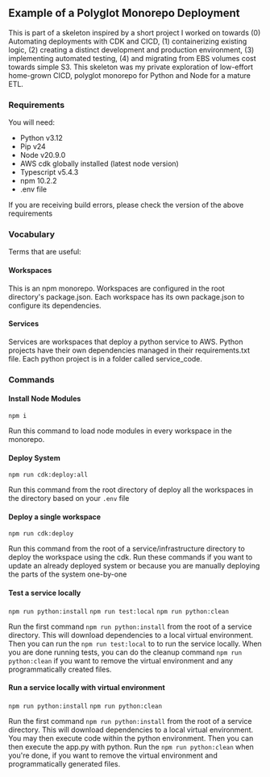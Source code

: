 ## Example of a Polyglot Monorepo Deployment

This is part of a skeleton inspired by a short project I worked on towards (0) Automating deployments with CDK and CICD, (1) containerizing existing logic, (2) creating a distinct development and production environment, (3) implementing automated testing, (4) and migrating from EBS volumes cost towards simple S3. This skeleton was my private exploration of low-effort home-grown CICD, polyglot monorepo for Python and Node for a mature ETL.

### Requirements

You will need:

- Python v3.12
- Pip v24
- Node v20.9.0
- AWS cdk globally installed (latest node version)
- Typescript v5.4.3
- npm 10.2.2
- .env file

If you are receiving build errors, please check the version of the above requirements

### Vocabulary

Terms that are useful:

#### Workspaces

This is an npm monorepo. Workspaces are configured in the root directory's package.json. Each workspace has its own package.json to configure its dependencies.

#### Services

Services are workspaces that deploy a python service to AWS. Python projects have their own dependencies managed in their requirements.txt file. Each python project is in a folder called service_code.

### Commands

#### Install Node Modules

`npm i`

Run this command to load node modules in every workspace in the monorepo.

#### Deploy System

`npm run cdk:deploy:all`

Run this command from the root directory of deploy all the workspaces in the directory based on your `.env` file

#### Deploy a single workspace

`npm run cdk:deploy`

Run this command from the root of a service/infrastructure directory to deploy the workspace using the cdk. Run these commands if you want to update an already deployed system or because you are manually deploying the parts of the system one-by-one

#### Test a service locally

`npm run python:install`
`npm run test:local`
`npm run python:clean`

Run the first command `npm run python:install` from the root of a service directory. This will download dependencies to a local virtual environment. Then you can run the `npm run test:local` to to run the service locally. When you are done running tests, you can do the cleanup command `npm run python:clean` if you want to remove the virtual environment and any programmatically created files.

#### Run a service locally with virtual environment

`npm run python:install`
`npm run python:clean`

Run the first command `npm run python:install` from the root of a service directory. This will download dependencies to a local virtual environment. You may then execute code within the python environment. Then you can then execute the app.py with python. Run the `npm run python:clean` when you're done, if you want to remove the virtual environment and programmatically generated files.
